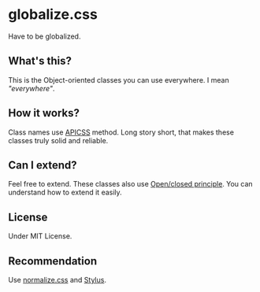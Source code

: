 globalize.css
=============

Have to be globalized.

## What's this?

This is the Object-oriented classes you can use everywhere. I mean _"everywhere"_.

## How it works?

Class names use [APICSS](https://byodkm.com/apicss/) method. Long story short, that makes these classes truly solid and reliable.

## Can I extend?

Feel free to extend. These classes also use [Open/closed principle](http://en.wikipedia.org/wiki/Open/closed_principle). You can understand how to extend it easily.

## License
Under MIT License.

## Recommendation
Use [normalize.css](https://github.com/necolas/normalize.css/) and [Stylus](http://learnboost.github.io/stylus/).
